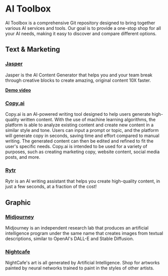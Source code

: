 # AI Toolbox

AI Toolbox is a comprehensive Git repository designed to bring together various AI services and tools. Our goal is to provide a one-stop shop for all your AI needs, making it easy to discover and compare different options. 

## Text & Marketing

### [Jasper](https://www.jasper.ai/)

Jasper is the AI Content Generator that helps you and your team break through creative blocks to create amazing, original content 10X faster.

[**Demo video**](https://www.loom.com/share/a4cd0370184a47f4ae9c1e3738e50e5d)

### [Copy.ai](https://www.copy.ai)

Copy.ai is an AI-powered writing tool designed to help users generate high-quality written content. With the use of machine learning algorithms, the platform is able to analyze existing content and create new content in a similar style and tone. Users can input a prompt or topic, and the platform will generate copy in seconds, saving time and effort compared to manual writing. The generated content can then be edited and refined to fit the user's specific needs. Copy.ai is intended to be used for a variety of purposes, such as creating marketing copy, website content, social media posts, and more.

### [Rytr](https://rytr.me)

Rytr is an AI writing assistant that helps you create high-quality content, in just a few seconds, at a fraction of the cost!

## Graphic

### [Midjourney](https://www.midjourney.com)

Midjourney is an independent research lab that produces an artificial intelligence program under the same name that creates images from textual descriptions, similar to OpenAI's DALL-E and Stable Diffusion.

### [Nightcafe](https://nightcafe.studio)

NightCafe's art is all generated by Artificial Intelligence. Shop for artworks painted by neural networks trained to paint in the styles of other artists.